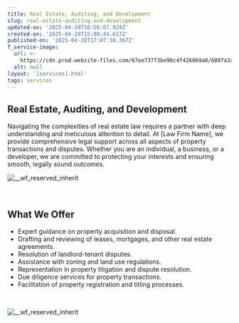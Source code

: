 ```yaml
---
title: Real Estate, Auditing, and Development
slug: real-estate-auditing-and-development
updated-on: '2025-04-28T16:56:07.924Z'
created-on: '2025-04-28T15:08:44.617Z'
published-on: '2025-04-28T17:07:30.367Z'
f_service-image:
  url: >-
    https://cdn.prod.website-files.com/67ee737f3be90c4f426069a0/680fa3a12cf6a6913948bff7_pexels-darshan394-1637080.jpg
  alt: null
layout: '[services].html'
tags: services
---
```


Real Estate, Auditing, and Development
--------------------------------------

Navigating the complexities of real estate law requires a partner with deep understanding and meticulous attention to detail. At \[Law Firm Name\], we provide comprehensive legal support across all aspects of property transactions and disputes. Whether you are an individual, a business, or a developer, we are committed to protecting your interests and ensuring smooth, legally sound outcomes.

![__wf_reserved_inherit](https://cdn.prod.website-files.com/67ee737f3be90c4f426069a0/680fa3117c21b3f7f153aabe_pexels-expect-best-79873-323780.jpg)

‍

What We Offer
-------------

*   Expert guidance on property acquisition and disposal.
*   Drafting and reviewing of leases, mortgages, and other real estate agreements.
*   Resolution of landlord-tenant disputes.
*   Assistance with zoning and land use regulations.
*   Representation in property litigation and dispute resolution.
*   Due diligence services for property transactions.
*   Facilitation of property registration and titling processes.

‍

![__wf_reserved_inherit](https://cdn.prod.website-files.com/67ee737f3be90c4f426069a0/680fa3495901b4a9fcb38634_pexels-thelazyartist-1642125.jpg)
